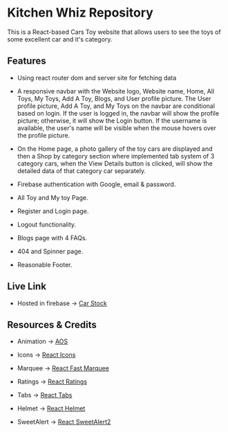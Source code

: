 # Kitchen Whiz Repository

This is a React-based Cars Toy website that allows users to see the toys of some excellent car and it's category.

## Features

- Using react router dom and server site for fetching data
- A responsive navbar with the Website logo, Website name, Home, All Toys, My Toys, Add A Toy, Blogs, and User profile picture. The User profile picture, Add A Toy, and My Toys on the navbar are conditional based on login. If the user is logged in, the navbar will show the profile picture; otherwise, it will show the Login button. If the username is available, the user's name will be visible when the mouse hovers over the profile picture.

- On the Home page, a photo gallery of the toy cars are displayed and then a Shop by category section where implemented tab system of 3 category cars, when the View Details button is clicked, will show the detailed data of that category car separately.
- Firebase authentication with Google, email & password.
- All Toy and My toy Page.
- Register and Login page.
- Logout functionality.
- Blogs page with 4 FAQs.
- 404 and Spinner page.
- Reasonable Footer.

## Live Link

- Hosted in firebase -> [Car Stock](https://car-stock-bc23b.web.app/)

## Resources & Credits

- Animation -> [AOS](https://www.npmjs.com/package/aos)

- Icons -> [React Icons](https://react-icons.github.io/react-icons/)

- Marquee -> [React Fast Marquee](https://www.react-fast-marquee.com/)

- Ratings -> [React Ratings](https://www.npmjs.com/package/react-rating)

- Tabs -> [React Tabs](https://www.npmjs.com/package/react-tabs)

- Helmet -> [React Helmet](https://www.npmjs.com/package/react-helmet)

- SweetAlert -> [React SweetAlert2](https://sweetalert2.github.io/)
